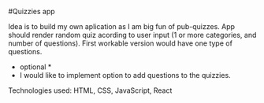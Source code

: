 #Quizzies app

Idea is to build my own aplication as I am big fun of pub-quizzes. App should render random quiz acording to user input (1 or more categories, and number of questions). First workable version would have one type of questions. 

* optional *
* I would like to implement option to add questions to the quizzies.

Technologies used: HTML, CSS, JavaScript, React


